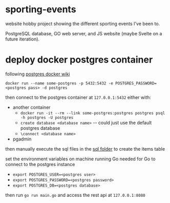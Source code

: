 # sporting-events
website hobby project showing the different sporting events I've been to. 

PostgreSQL database, GO web server, and JS website (maybe Svelte on a future iteration).

# deploy docker postgres container

following [postgres docker wiki](https://hub.docker.com/_/postgres)

`docker run --name some-postgres -p 5432:5432 -e POSTGRES_PASSWORD=<postgres pass> -d postgres`

then connect to the postgres container at `127.0.0.1:5432` either with:
- another container
    - `docker run -it --rm --link some-postgres:postgres postgres psql -h postgres -U postgres`
    - `create database <database name>` -- could just use the default postgres database
    - `\connect <database name>`
- pgadmin

then manually execute the sql files in the [sql folder](db/sql) to create the items table

set the environment variables on machine running Go needed for Go to connect to the postgres instance
- `export POSTGRES_USER=<postgres user>`
- `export POSTGRES_PASSWORD=<postgres password>`
- `export POSTGRES_DB=<postgres database>`

then run `go run main.go` and access the rest api at `127.0.0.1:8080`
